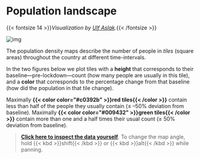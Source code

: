 # **Population landscape**
{{< fontsize 14 >}}*Visualization by [Ulf Aslak](mailto:ulfaslak@gmail.com).*{{< /fontsize >}}

![img](/popdensview1.png)

The population density maps describe the number of people in *tiles* (square areas) throughout the country at different time-intervals. 

In the two figures below we plot tiles with a **height** that corresponds to their baseline—pre-lockdown—count (how many people are usually in this tile), and a **color** that corresponds to the percentage change from that baseline (how did the population in that tile change). 

Maximally **{{< color color="#c0392b" >}}red tiles{{< /color >}}** contain less than half of the people they usually contain (≤ –50% deviation from baseline). Maximally **{{< color color="#009432" >}}green tiles{{< /color >}}** contain more than one and a half times their usual count (≥ 50% deviation from baseline).

> **[Click here to inspect the data yourself](/mobility/popdensevis/index.html)**.
> To change the map angle, hold {{< kbd >}}shift{{< /kbd >}} or {{< kbd >}}alt{{< /kbd >}} while panning.
